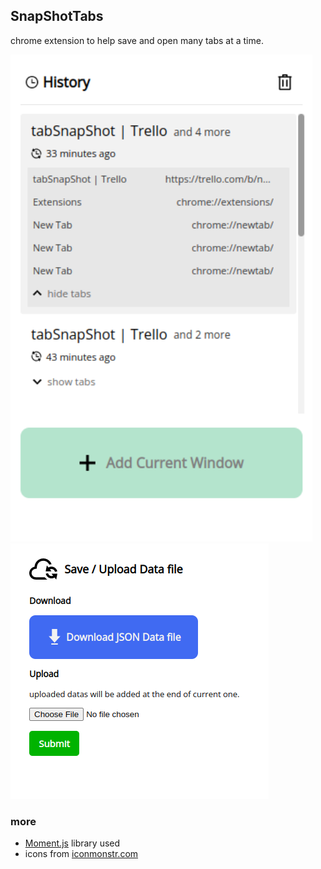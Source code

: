 ## SnapShotTabs

chrome extension to help save and open many tabs at a time.

![example image](example.png)
![exmple option](example-options.png)

### more

- [Moment.js](https://momentjs.com/) library used
- icons from [iconmonstr.com](https://iconmonstr.com/)


